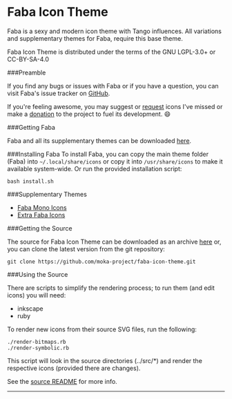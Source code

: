 Faba Icon Theme
===============

Faba is a sexy and modern icon theme with Tango influences. All variations and supplementary themes for Faba, require this base theme.

Faba Icon Theme is distributed under the terms of the GNU LGPL-3.0+ or CC-BY-SA-4.0

###Preamble

If you find any bugs or issues with Faba or if you have a question, you can visit Faba's issue tracker on [GitHub](https://github.com/moka-project/faba-icon-theme/issues).

If you're feeling awesome, you may suggest or [request](http://mokaproject.com/requests) icons I've missed or make a [donation](http://www.mokaproject.com/donate/ "Donate") to the project to fuel its development. :smile:

###Getting Faba

Faba and all its supplementary themes can be downloaded [here](http://mokaproject.com/faba-icon-theme/download).

###Installing Faba
To install Faba, you can copy the main theme folder (Faba) into ```~/.local/share/icons``` or copy it into ```/usr/share/icons``` to make it available system-wide. Or run the provided installation script:

    bash install.sh

###Supplementary Themes 

 * [Faba Mono Icons](https://github.com/moka-project/faba-mono-icons)
 * [Extra Faba Icons](https://github.com/moka-project/faba-icon-theme-extras)

###Getting the Source

The source for Faba Icon Theme can be downloaded as an archive [here](https://github.com/moka-project/faba-icon-theme/archive/master.zip) or, you can clone the latest version from the git repository:

    git clone https://github.com/moka-project/faba-icon-theme.git

###Using the Source

There are scripts to simplify the rendering process; to run them (and edit icons) you will need:

 * inkscape
 * ruby

To render new icons from their source SVG files, run the following:

    ./render-bitmaps.rb
    ./render-symbolic.rb

This script will look in the source directories (../src/*) and render the respective icons (provided there are changes).

See the [source README](src/) for more info.

-----------